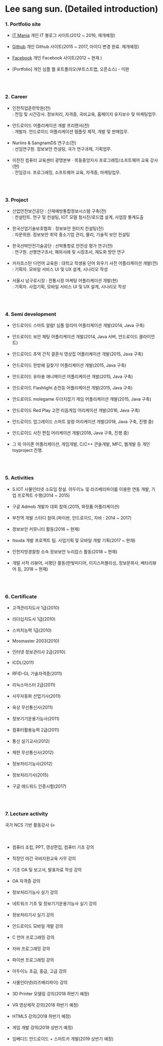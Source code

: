 # Lee sang sun. (Detailed introduction)

### 1. Portfolio site

 * [IT Mania](http://blog.naver.com/lsszz210) 개인 IT 블로그 사이트(2012 ~ 2016, 재개예정)<br><br>
 * [Github](https://github.com/lsszz2100/) 개인 Github 사이트(2015 ~ 2017, 아이디 변경 완료. 재개예정)<br><br>
 * [Facebook](https://www.facebook.com/lsszz1) 개인 Facebook 사이트(2012 ~ 현재 )<br><br>
 * [Portfolio] 개인 심플 웹 포트폴리오(부트스트랩, 오픈소스) - 미완<br><br>
<br>

### 2. Career

 * 인천직업훈련학원(전)<br>
    : 전임 및 시간강사. 정보처리, 자격증, 국비교육, 홈페이지 유지보수 및 마케팅업무.<br><br>  
 * 안드로이드 어플리케이션 개발 프리랜서(전)<br>
    : 개발자. 안드로이드 어플리케이션 템플릿 제작, 개발 및 판매업무.<br><br> 
 * Nuriins & SangnamDS 연구소(전)<br>
    : 선임연구원. 정보보안 컨설팅, 국가 연구과제, 기획업무.<br><br>    
 * 이찬진 컴퓨터 교육센터 광명본부 · 목동중앙지사 프로그래밍/소프트웨어 교육 강사(현)<br>
    : 전임강사. 프로그래밍, 소프트웨어 교육, 자격증, 마케팅업무. <br><br>
<br>

### 3. Project

 * 산업안전보건공단 : 산재예방통합정보시스템 구축(전)<br>
    : 컨설턴트. 연구 및 컨설팅, IOT 모델 청사진/로드맵 설계, 사업장 통계도출<br><br>
 * 한국산업기술보호협회 : 정보보안 원터치 컨설팅(전)<br>
    : 자문위원. 정보보안 취약 중소기업 관리, 물리, 기술적 보안 컨설팅<br><br>
 * 한국선박안전기술공단 : 선박통항로 안전성 평가 연구(전)<br>
    : 연구원. 선행연구조사, 해외사례 및 시장조사, 제도화 방안 연구<br><br>
 * 카자흐스탄 다언어 교육원 : 대학교 학생용 단어 외우기 사전 어플리케이션 개발(전)<br>
    : 기획자. 모바일 서비스 UI 및 UX 설계, 시나리오 작성<br><br>
 * 서울시 남구로시장 : 전통시장 마케팅 어플리케이션 개발(현)<br>
    : 기획자. 사업기획, 모바일 서비스 UI 및 UX 설계, 시나리오 작성<br><br>
<br>

### 4. Semi development

 * 안드로이드 스마트 알람! 심플 알리미 어플리케이션 개발(2014, Java 구축)<br><br>
 * 안드로이드 보안 채팅 어플리케이션 개발(2014, Java 서버, 안드로이드 클라이언트)<br><br>
 * 안드로이드 추억 간직 결혼식 영상집 어플리케이션 개발(2015, Java 구축)<br><br>
 * 안드로이드 한방에 길찾기! 어플리케이션 개발(2015, Java 구축)<br><br>
 * 안드로이드 유아용 애니메이션 어플리케이션 개발(2015, Java 구축)<br><br>
 * 안드로이드 Flashlight 손전등 어플리케이션 개발(2015, Java 구축)<br><br>
 * 안드로이드 molegame 두더지잡기 게임 어플리케이션 개발(2015, Java 구축)<br><br>
 * 안드로이드 Red Play 고전 리듬게임 어리케이션 개발(2016, Java 구축)<br><br>
 * 안드로이드 업그레이드 스마트 알람 어리케이션 개발(2018, Java 구축, 진행 중)<br><br>
 * 안드로이드 사진 편집 어리케이션 개발(2018, Java 구축, 진행 중)<br><br>
 * 그 외 아이폰 어플리케이션, 게임개발, C/C++ 콘솔개발, MFC, 웹개발 등 개인 toyproject 진행.<br><br>
<br>


### 5. Activities

* S.IOT 사물인터넷 소모임 창설. 아두이노 및 라즈베리파이를 이용한 연동 개발, 기업 프로젝트 수행(2014 ~ 2015)<br><br>
* 구글 Admob 개발자 대회 참여.(2015, 화장품 어플리케이션)<br><br>
* 부천역 개발 스터디 참여.(파이썬, 안드로이드, 자바 : 2014 ~ 2017)<br><br>
* 정보보안 커뮤니티 활동(2016 ~ 현재)<br><br>
* Itsuda 개발 프로젝트 팀. 사업기획 및 모바일 개발 기획(2017 ~ 현재)<br><br>
* 인천지방경찰청 소속 정보보안 누리캅스 활동(2018 ~ 현재)<br><br>
* 개발 서적 리뷰어, 서평단 활동(한빛미디어, 이지스퍼블리싱, 정보문화사, 베타리뷰어 등, 2018 ~ 현재)<br><br>
<br>

### 6. Certificate

* 고객관리지도사 1급(2010)<br><br>
* 리더십지도사 1급(2010)<br><br>
* 스피치능력 1급(2010)<br><br>
* Mosmaster 2003(2010)<br><br>
* 인터넷 정보관리사 2급(2010)<br><br>
* ICDL(2011)<br><br>
* RFID-GL 기술자격증(2011)<br><br>
* 리눅스마스터 2급(2011)<br><br>
* 사무자동화 산업기사(2011)<br><br>
* 육상 무선통신사(2011)<br><br>
* 정보기기운용기능사(2011)<br><br>
* 컴퓨터활용능력 2급(2011)<br><br>
* 통신 실기교사(2012)<br><br>
* 제한 무선통신사(2012)<br><br>
* 정보처리기능사(2012)<br><br>
* 정보처리기사(2015)<br><br>
* 구글 애드워드 인증시험(2017)<br><br>
<br>


### 7. Lecture activity

   국가 NCS 기반 활동강사 :+1:<br><br><br>
* 컴퓨터 조립, PPT, 영상편집, 컴퓨터 기초 강의<br><br>   
* 직장인 야간 국비지원교육 사무 강의<br><br>
* 기초 OA 및 보고서, 발표자료 작성 강의<br><br>
* OA 자격증 강의<br><br>
* 정보처리기능사 실기 강의<br><br>
* 네트워크 기초 및 정보기기운용기능사 실기 강의<br><br>
* 정보처리기사 실기 강의<br><br>
* 안드로이드 모바일 개발 강의<br><br>
* C 언어 프로그래밍 강의<br><br>
* 자바 프로그래밍 강의<br><br>
* 파이썬 프로그래밍 강의<br><br>
* 아두이노 초급, 중급, 고급 강의<br><br>
* 사물인터넷(라즈베리파이) 강의<br><br>
* 3D Printer 모델링 강의(2018 하반기 예정)<br><br>
* VR 영상제작 강의(2018 하반기 예정)<br><br>
* HTML5 강의(2018 하반기 예정)<br><br>
* 게임 개발 강의(2019 상반기 예정)<br><br>
* 임베디드 안드로이드 + 스마트카 개발(2019 상반기 예정)<br><br>
<br>
